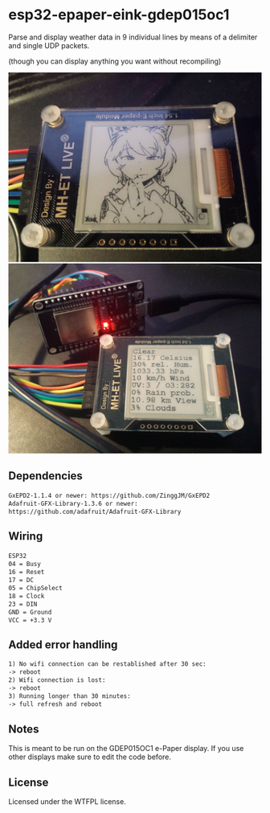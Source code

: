 # esp32-epaper-eink-gdep015oc1
Parse and display weather data in 9 individual lines by means of a delimiter and single UDP packets.

(though you can display anything you want without recompiling)

![alt text](https://raw.githubusercontent.com/ran-sama/udp_wifi_epaper_partial_refresh/master/images/epaper_bitmap.jpg)
![alt text](https://raw.githubusercontent.com/ran-sama/udp_wifi_epaper_partial_refresh/master/images/epaper_preview.jpg)

## Dependencies
```
GxEPD2-1.1.4 or newer: https://github.com/ZinggJM/GxEPD2
Adafruit-GFX-Library-1.3.6 or newer: https://github.com/adafruit/Adafruit-GFX-Library
```

## Wiring
```
ESP32
04 = Busy
16 = Reset
17 = DC
05 = ChipSelect
18 = Clock
23 = DIN
GND = Ground
VCC = +3.3 V
```
## Added error handling
```
1) No wifi connection can be restablished after 30 sec:
-> reboot
2) Wifi connection is lost:
-> reboot
3) Running longer than 30 minutes:
-> full refresh and reboot
```

## Notes
This is meant to be run on the GDEP015OC1 e-Paper display.
If you use other displays make sure to edit the code before.

## License
Licensed under the WTFPL license.
